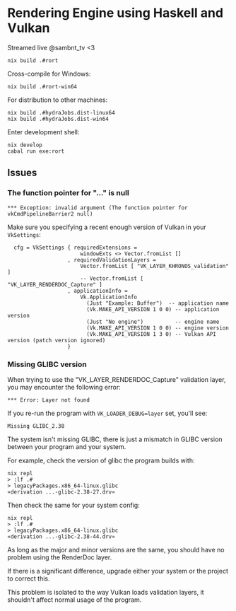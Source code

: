 # Rendering Engine using Haskell and Vulkan

Streamed live @sambnt_tv <3

```
nix build .#rort
```

Cross-compile for Windows:

```
nix build .#rort-win64
```

For distribution to other machines:

```
nix build .#hydraJobs.dist-linux64
nix build .#hydraJobs.dist-win64
```

Enter development shell:

```
nix develop
cabal run exe:rort
```

## Issues

### The function pointer for "..." is null

```
*** Exception: invalid argument (The function pointer for vkCmdPipelineBarrier2 null)
```

Make sure you specifying a recent enough version of Vulkan in your `VkSettings`:

```
  cfg = VkSettings { requiredExtensions =
                       windowExts <> Vector.fromList []
                   , requiredValidationLayers =
                       Vector.fromList [ "VK_LAYER_KHRONOS_validation" ]
                       -- Vector.fromList [ "VK_LAYER_RENDERDOC_Capture" ]
                   , applicationInfo =
                       Vk.ApplicationInfo
                         (Just "Example: Buffer")  -- application name
                         (Vk.MAKE_API_VERSION 1 0 0) -- application version
                         (Just "No engine")          -- engine name
                         (Vk.MAKE_API_VERSION 1 0 0) -- engine version
                         (Vk.MAKE_API_VERSION 1 3 0) -- Vulkan API version (patch version ignored)
                   }
```

### Missing GLIBC version

When trying to use the "VK_LAYER_RENDERDOC_Capture" validation layer, you may encounter the following error:

```
*** Error: Layer not found
```

If you re-run the program with `VK_LOADER_DEBUG=layer` set, you'll see:

```
Missing GLIBC_2.38
```

The system isn't missing GLIBC, there is just a mismatch in GLIBC version between your program and your system.

For example, check the version of glibc the program builds with:
```
nix repl
> :lf .#
> legacyPackages.x86_64-linux.glibc
«derivation ...-glibc-2.38-27.drv»
```

Then check the same for your system config:
```
nix repl
> :lf .#
> legacyPackages.x86_64-linux.glibc
«derivation ...-glibc-2.38-44.drv»
```

As long as the major and minor versions are the same, you should have no problem using the RenderDoc layer.

If there is a significant difference, upgrade either your system or the project to correct this.

This problem is isolated to the way Vulkan loads validation layers, it shouldn't affect normal usage of the program.
